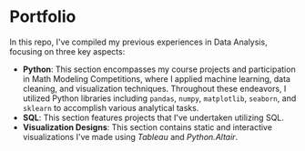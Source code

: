# Portfolio

In this repo, I've compiled my previous experiences in Data Analysis, focusing on three key aspects: 
- **Python**: This section encompasses my course projects and participation in Math Modeling Competitions, where I applied machine learning, data cleaning, and visualization techniques. Throughout these endeavors, I utilized Python libraries including  `pandas`, `numpy`, `matplotlib`, `seaborn`, and `sklearn` to accomplish various analytical tasks.
- **SQL**: This section features projects that I've undertaken utilizing SQL.
- **Visualization Designs**: This section contains static and interactive visualizations I've made using *Tableau* and *Python.Altair*.

